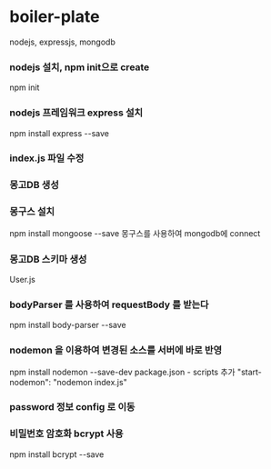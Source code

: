 # boiler-plate
nodejs, expressjs, mongodb

### nodejs 설치, npm init으로 create
npm init

### nodejs 프레임워크 express 설치
npm install express --save

### index.js 파일 수정

### 몽고DB 생성

### 몽구스 설치
npm install mongoose --save
몽구스를 사용하여 mongodb에 connect

### 몽고DB 스키마 생성
User.js

### bodyParser 를 사용하여 requestBody 를 받는다
npm install body-parser --save

### nodemon 을 이용하여 변경된 소스를 서버에 바로 반영
npm install nodemon --save-dev
package.json - scripts 추가 "start-nodemon": "nodemon index.js"

### password 정보 config 로 이동

### 비밀번호 암호화 bcrypt 사용
npm install bcrypt --save